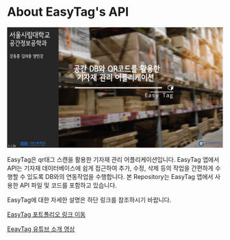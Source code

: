# About EasyTag's API



![main](main.png)

EasyTag은 qr태그 스캔을 활용한 기자재 관리 어플리케이션입니다. EasyTag 앱에서 API는 기자재 데이터베이스에 쉽게 접근하여 추가, 수정, 삭제 등의 작업을 간편하게 수행할 수 있도록 DB와의 연동작업을 수행합니다. 본 Repository는 EasyTag 앱에서 사용한 API 파일 및 코드를 포함하고 있습니다.



EasyTag에 대한 자세한 설명은 하단 링크를 참조하시기 바랍니다.

[EasyTag 포트폴리오 링크 이동](https://uos-urbanscience.org/archives/uos_portfolio/easy-tag-%ea%b3%b5%ea%b0%84%eb%8d%b0%ec%9d%b4%ed%84%b0%eb%b2%a0%ec%9d%b4%ec%8a%a4%ec%99%80-qr%ec%bd%94%eb%93%9c%eb%a5%bc-%ed%99%9c%ec%9a%a9%ed%95%9c-%ea%b8%b0%ec%9e%90%ec%9e%ac-%ea%b4%80%eb%a6%ac)

[EeayTag 유튜브 소개 영상](https://youtu.be/ndC635tRycI)

